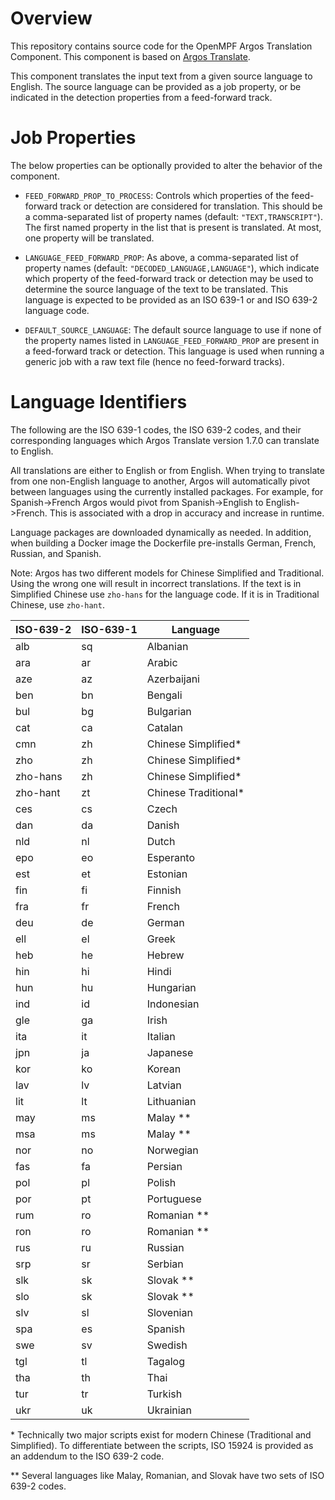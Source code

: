 # Overview

This repository contains source code for the OpenMPF Argos Translation Component. This component is based on [Argos Translate](https://github.com/argosopentech/argos-translate).

This component translates the input text from a given source language to English. The source language can be provided as a job property, or be indicated in the detection properties from a feed-forward track.


# Job Properties
The below properties can be optionally provided to alter the behavior of the component.

- `FEED_FORWARD_PROP_TO_PROCESS`: Controls which properties of the feed-forward track or detection are considered for translation. This should be a comma-separated list of property names (default: `"TEXT,TRANSCRIPT"`). The first named property in the list that is present is translated. At most, one property will be translated.

- `LANGUAGE_FEED_FORWARD_PROP`: As above, a comma-separated list of property names (default: `"DECODED_LANGUAGE,LANGUAGE"`), which indicate which property of the feed-forward track or detection may be used to determine the source language of the text to be translated. This language is expected to be provided as an ISO 639-1 or and ISO 639-2 language code.

- `DEFAULT_SOURCE_LANGUAGE`: The default source language to use if none of the property names listed in `LANGUAGE_FEED_FORWARD_PROP` are present in a feed-forward track or detection. This language is used when running a generic job with a raw text file (hence no feed-forward tracks).


# Language Identifiers
The following are the ISO 639-1 codes, the ISO 639-2 codes, and their corresponding languages which Argos Translate version 1.7.0 can translate to English.

All translations are either to English or from English. When trying to translate from one non-English language to another, Argos will automatically pivot between languages using the currently installed packages. For example, for Spanish->French Argos would pivot from Spanish->English to English->French. This is associated with a drop in accuracy and increase in runtime.

Language packages are downloaded dynamically as needed. In addition, when building a Docker image the Dockerfile pre-installs German, French, Russian, and Spanish.

Note: Argos has two different models for Chinese Simplified and Traditional. Using the wrong one
will result in incorrect translations. If the text is in Simplified Chinese use `zho-hans` for the
language code. If it is in Traditional Chinese, use `zho-hant`.

| ISO-639-2 | ISO-639-1 | Language             |
| --------- | --------- | -------------------- |
| alb       |  sq       | Albanian             |
| ara       |  ar       | Arabic               |
| aze       |  az       | Azerbaijani          |
| ben       |  bn       | Bengali              |
| bul       |  bg       | Bulgarian            |
| cat       |  ca       | Catalan              |
| cmn       |  zh       | Chinese Simplified\* |
| zho       |  zh       | Chinese Simplified\* |
| zho-hans  |  zh       | Chinese Simplified\* |
| zho-hant  |  zt       | Chinese Traditional\*|
| ces       |  cs       | Czech                |
| dan       |  da       | Danish               |
| nld       |  nl       | Dutch                |
| epo       |  eo       | Esperanto            |
| est       |  et       | Estonian             |
| fin       |  fi       | Finnish              |
| fra       |  fr       | French               |
| deu       |  de       | German               |
| ell       |  el       | Greek                |
| heb       |  he       | Hebrew               |
| hin       |  hi       | Hindi                |
| hun       |  hu       | Hungarian            |
| ind       |  id       | Indonesian           |
| gle       |  ga       | Irish                |
| ita       |  it       | Italian              |
| jpn       |  ja       | Japanese             |
| kor       |  ko       | Korean               |
| lav       |  lv       | Latvian              |
| lit       |  lt       | Lithuanian           |
| may       |  ms       | Malay \*\*           |
| msa       |  ms       | Malay \*\*           |
| nor       |  no       | Norwegian            |
| fas       |  fa       | Persian              |
| pol       |  pl       | Polish               |
| por       |  pt       | Portuguese           |
| rum       |  ro       | Romanian \*\*        |
| ron       |  ro       | Romanian \*\*        |
| rus       |  ru       | Russian              |
| srp       |  sr       | Serbian              |
| slk       |  sk       | Slovak \*\*          |
| slo       |  sk       | Slovak \*\*          |
| slv       |  sl       | Slovenian            |
| spa       |  es       | Spanish              |
| swe       |  sv       | Swedish              |
| tgl       |  tl       | Tagalog              |
| tha       |  th       | Thai                 |
| tur       |  tr       | Turkish              |
| ukr       |  uk       | Ukrainian            |

\* Technically two major scripts exist for modern Chinese (Traditional and Simplified). To differentiate between the scripts, ISO 15924 is provided as an addendum to the ISO 639-2 code.

\*\* Several languages like Malay, Romanian, and Slovak have two sets of ISO 639-2 codes.
